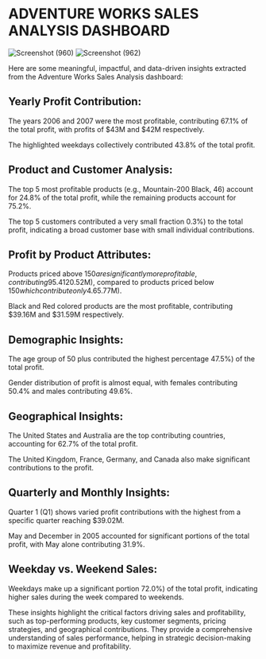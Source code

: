 # ADVENTURE WORKS SALES ANALYSIS DASHBOARD
![Screenshot (960)](https://github.com/user-attachments/assets/5a179405-c136-4b73-a2d6-18905c784f4d)
![Screenshot (962)](https://github.com/user-attachments/assets/2aeed442-d557-4f84-869e-b3e65e74698d)

Here are some meaningful, impactful, and data-driven insights extracted from the Adventure Works Sales Analysis dashboard:

## Yearly Profit Contribution:

The years 2006 and 2007 were the most profitable, contributing 67.1% of the total profit, with profits of $43M and $42M respectively.

The highlighted weekdays collectively contributed 43.8% of the total profit.

## Product and Customer Analysis:

The top 5 most profitable products (e.g., Mountain-200 Black, 46) account for 24.8% of the total profit, while the remaining products account for 75.2%.

The top 5 customers contributed a very small fraction 0.3%) to the total profit, indicating a broad customer base with small individual contributions.

## Profit by Product Attributes:

Products priced above $150 are significantly more profitable, contributing 95.4% of the total profit ($120.52M), compared to products priced below $150 which contribute only 4.6% ($5.77M).

Black and Red colored products are the most profitable, contributing $39.16M and $31.59M respectively.

## Demographic Insights:

The age group of 50 plus contributed the highest percentage 47.5%) of the total profit.

Gender distribution of profit is almost equal, with females contributing 50.4% and males contributing 49.6%.

## Geographical Insights:

The United States and Australia are the top contributing countries, accounting for 62.7% of the total profit.

The United Kingdom, France, Germany, and Canada also make significant contributions to the profit.

## Quarterly and Monthly Insights:

Quarter 1 (Q1) shows varied profit contributions with the highest from a specific quarter reaching $39.02M.

May and December in 2005 accounted for significant portions of the total profit, with May alone contributing 31.9%.

## Weekday vs. Weekend Sales:

Weekdays make up a significant portion 72.0%) of the total profit, indicating higher sales during the week compared to weekends.

These insights highlight the critical factors driving sales and profitability, such as top-performing products, key customer segments, pricing strategies, and geographical contributions. They provide a comprehensive understanding of sales performance, helping in strategic decision-making to maximize revenue and profitability.
